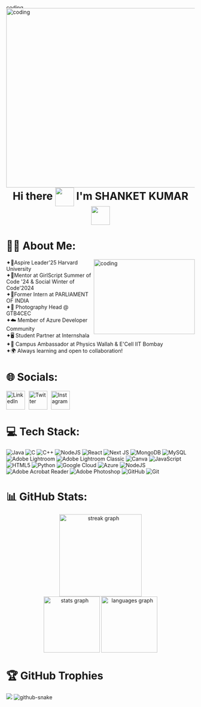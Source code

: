 <img align="left" alt="coding" width="1000" height="10" src="https://user-images.githubusercontent.com/74038190/212284100-561aa473-3905-4a80-b561-0d28506553ee.gif">
<img align="left" alt="coding" width="1000" height="480" src="https://media3.giphy.com/media/v1.Y2lkPTc5MGI3NjExbGRkNWlnamQyczluNXI2bnp3bDBhcXJtYzBnZHAyYTJ1dDd2YmYwMCZlcD12MV9pbnRlcm5hbF9naWZfYnlfaWQmY3Q9Zw/f3iwJFOVOwuy7K6FFw/giphy.gif">

<h1 align="center">
  Hi there 
  <img src="https://fonts.gstatic.com/s/e/notoemoji/latest/1f44b_1f3fb/512.webp" style="width: 50px; height: 50px; vertical-align: middle;">
  I'm SHANKET KUMAR 
  <img src="https://fonts.gstatic.com/s/e/notoemoji/latest/1f916/512.webp" style="width: 50px; height: 50px; vertical-align: middle;">
</h1>



# 👨‍💻 About Me: <br/> 
<img align="right" alt="coding" height="200" width="270" src="https://media.tenor.com/azZCJ2YpsGgAAAAj/programming.gif">
✦👑Aspire Leader'25 Harvard University<br>✦🌟Mentor at GirlScript Summer of Code '24 & Social Winter of Code'2024<br>✦💼Former Intern at PARLIAMENT OF INDIA<br>✦🎯 Photography Head @ GTB4CEC <br>✦☁️ Member of Azure Developer Community<br>✦🖥️ Student Partner at Internshala<br>✦🚀 Campus Ambassador at Physics Wallah & E'Cell IIT Bombay<br>✦🌍 Always learning and open to collaboration! 


# 🌐 Socials:
<div style="display: flex; align-items: center; gap: 10px;">
    <a href="https://www.linkedin.com/in/shanket-kumar-codeex/" target="_blank">
        <img src="https://user-images.githubusercontent.com/74038190/235294012-0a55e343-37ad-4b0f-924f-c8431d9d2483.gif" alt="LinkedIn" style="width: 50px; height: 50px;">
    </a>
    <a href="https://x.com/S_anketkumarrrr" target="_blank">
        <img src="https://user-images.githubusercontent.com/74038190/235294011-b8074c31-9097-4a65-a594-4151b58743a8.gif" alt="Twitter" style="width: 50px; height: 50px;">
    </a>
    <a href="https://www.instagram.com/sanketkumarar/" target="_blank">
        <img src="https://user-images.githubusercontent.com/74038190/235294013-a33e5c43-a01c-43f6-b44d-a406d8b4ab75.gif" alt="Instagram" style="width: 50px; height: 50px;">
    </a>
</div>



# 💻 Tech Stack:
![Java](https://img.shields.io/badge/java-%23ED8B00.svg?style=flat&logo=openjdk&logoColor=white) ![C](https://img.shields.io/badge/c-%2300599C.svg?style=flat&logo=c&logoColor=white) ![C++](https://img.shields.io/badge/c++-%2300599C.svg?style=flat&logo=c%2B%2B&logoColor=white) ![NodeJS](https://img.shields.io/badge/node.js-6DA55F?style=flat&logo=node.js&logoColor=white) ![React](https://img.shields.io/badge/react-%2320232a.svg?style=flat&logo=react&logoColor=%2361DAFB) ![Next JS](https://img.shields.io/badge/Next-black?style=flat&logo=next.js&logoColor=white) ![MongoDB](https://img.shields.io/badge/MongoDB-%234ea94b.svg?style=flat&logo=mongodb&logoColor=white) ![MySQL](https://img.shields.io/badge/mysql-4479A1.svg?style=flat&logo=mysql&logoColor=white) ![Adobe Lightroom](https://img.shields.io/badge/Adobe%20Lightroom-31A8FF.svg?style=flat&logo=Adobe%20Lightroom&logoColor=white) ![Adobe Lightroom Classic](https://img.shields.io/badge/Adobe%20Lightroom%20Classic-31A8FF.svg?style=flat&logo=Adobe%20Lightroom%20Classic&logoColor=white) ![Canva](https://img.shields.io/badge/Canva-%2300C4CC.svg?style=flat&logo=Canva&logoColor=white) ![JavaScript](https://img.shields.io/badge/javascript-%23323330.svg?style=flat&logo=javascript&logoColor=%23F7DF1E) ![HTML5](https://img.shields.io/badge/html5-%23E34F26.svg?style=flat&logo=html5&logoColor=white) ![Python](https://img.shields.io/badge/python-3670A0?style=flat&logo=python&logoColor=ffdd54) ![Google Cloud](https://img.shields.io/badge/GoogleCloud-%234285F4.svg?style=flat&logo=google-cloud&logoColor=white) ![Azure](https://img.shields.io/badge/azure-%230072C6.svg?style=flat&logo=microsoftazure&logoColor=white) ![NodeJS](https://img.shields.io/badge/node.js-6DA55F?style=flat&logo=node.js&logoColor=white) ![Adobe Acrobat Reader](https://img.shields.io/badge/Adobe%20Acrobat%20Reader-EC1C24.svg?style=flat&logo=Adobe%20Acrobat%20Reader&logoColor=white) ![Adobe Photoshop](https://img.shields.io/badge/adobe%20photoshop-%2331A8FF.svg?style=flat&logo=adobe%20photoshop&logoColor=white) ![GitHub](https://img.shields.io/badge/github-%23121011.svg?style=flat&logo=github&logoColor=white) ![Git](https://img.shields.io/badge/git-%23F05033.svg?style=flat&logo=git&logoColor=white)



# 📊 GitHub Stats:
<div align="center">
  <img src="https://streak-stats.demolab.com?user=editorbymood&locale=en&mode=daily&theme=dark&hide_border=false&border_radius=5&order=3" height="220" alt="streak graph"  />
</div>
<div align="center">
  <img src="https://github-readme-stats.vercel.app/api?username=editorbymood&hide_title=false&hide_rank=false&show_icons=true&include_all_commits=true&count_private=true&disable_animations=false&theme=dracula&locale=en&hide_border=false&order=1" height="150" alt="stats graph"  />
  <img src="https://github-readme-stats.vercel.app/api/top-langs?username=editorbymood&locale=en&hide_title=false&layout=compact&card_width=320&langs_count=5&theme=dracula&hide_border=false&order=2" height="150" alt="languages graph"  />
</div>


# 🏆 GitHub Trophies
![](https://github-profile-trophy.vercel.app/?username=editorbymood&theme=radical&no-frame=false&no-bg=true&margin-w=4)
<picture>
  <source media="(prefers-color-scheme: dark)" srcset="https://raw.githubusercontent.com/tobiasmeyhoefer/tobiasmeyhoefer/output/github-snake-dark.svg" />
  <source media="(prefers-color-scheme: light)" srcset="https://raw.githubusercontent.com/tobiasmeyhoefer/tobiasmeyhoefer/output/github-snake.svg" />
  <img alt="github-snake" src="https://raw.githubusercontent.com/tobiasmeyhoefer/tobiasmeyhoefer/output/github-snake.svg" />
</picture>






